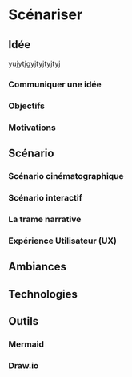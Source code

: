 # Scénariser


## Idée
yujytjgyjtyjtyjtyj

### Communiquer une idée
### Objectifs
### Motivations


## Scénario

### Scénario cinématographique
### Scénario interactif
### La trame narrative
### Expérience Utilisateur (UX)


## Ambiances


## Technologies


## Outils

### Mermaid
### Draw.io
